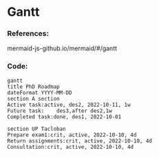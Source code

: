 # Gantt

<h3 align="left">References:</h3>
mermaid-js-github.io/mermaid/#/gantt

<h3 align="left">Code:</h3>

```mermaid
gantt
title PhD Roadmap
dateFormat YYYY-MM-DD
section A section
Active task:active, des2, 2022-10-11, 1w
Future task:    des3,after des2,1w
Completed task:done, des1, 2022-10-01

section UP Tacloban
Prepare exam1:crit, active, 2022-10-10, 4d
Return assignments:crit, active, 2022-10-10, 4d
Consultation:crit, active, 2022-10-10, 4d
```
